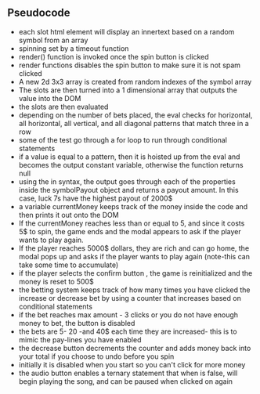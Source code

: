 ## Pseudocode
* each slot html element will display an innertext based on a random symbol from an array
* spinning set by a timeout function
* render() function is invoked once the spin button is clicked
* render functions disables the spin button to make sure it is not spam clicked
* A new 2d 3x3 array is created from random indexes of the symbol array
* The slots are then turned into a 1 dimensional array that outputs the value into the DOM
* the slots are then evaluated
* depending on the number of bets placed, the eval checks for horizontal, all horizontal, all vertical, and all diagonal patterns that match three in a row
* some of the test go through a for loop to run through conditional statements
* if a value is equal to a pattern, then it is hoisted up from the eval and becomes the output constant variable, otherwise the function returns null
* using the in syntax, the output goes through each of the properties inside the symbolPayout object and returns a payout amount. In this case, luck 7s have the highest payout of 2000$
* a variable currentMoney keeps track of the money inside the code and then prints it out onto the DOM
* If the currentMoney reaches less than or equal to 5, and since it costs 5$ to spin, the game ends and the modal appears to ask if the player wants to play again.
* If the player reaches 5000$ dollars, they are rich and can go home, the modal pops up and asks if the player wants to play again (note-this can take some time to accumulate)
* if the player selects the confirm button , the game is reinitialized and the money is reset to 500$
* the betting system keeps track of how many times you have clicked the increase or decrease bet by using a counter that increases based on conditional statements
* if the bet reaches max amount - 3 clicks or you do not have enough money to bet, the button is disabled
* the bets are 5- 20 -and 40$ each time they are increased- this is to mimic the pay-lines you have enabled
* the decrease button decrements the counter and adds money back into your total if you choose to undo before you spin
* initially it is disabled when you start so you can't click for more money
* the audio button enables a ternary statement that when is false, will begin playing the song, and can be paused when clicked on again
